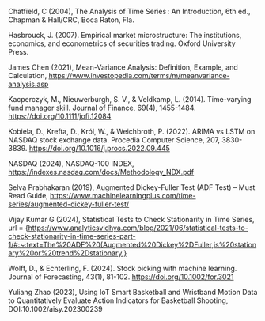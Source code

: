 Chatfield, C (2004), The Analysis of Time Series : An Introduction, 6th ed., Chapman & Hall/CRC, Boca Raton, Fla.

Hasbrouck, J. (2007). Empirical market microstructure: The institutions, economics, and econometrics of securities trading. Oxford University Press.

James Chen (2021), Mean-Variance Analysis: Definition, Example, and Calculation, https://www.investopedia.com/terms/m/meanvariance-analysis.asp

Kacperczyk, M., Nieuwerburgh, S. V., & Veldkamp, L. (2014). Time-varying fund manager skill. Journal of Finance, 69(4), 1455-1484. https://doi.org/10.1111/jofi.12084

Kobiela, D., Krefta, D., Król, W., & Weichbroth, P. (2022). ARIMA vs LSTM on NASDAQ stock exchange data. Procedia Computer Science, 207, 3830-3839. https://doi.org/10.1016/j.procs.2022.09.445

NASDAQ (2024), NASDAQ-100 INDEX, https://indexes.nasdaq.com/docs/Methodology_NDX.pdf 

Selva Prabhakaran (2019), Augmented Dickey-Fuller Test (ADF Test) – Must Read Guide, https://www.machinelearningplus.com/time-series/augmented-dickey-fuller-test/

Vijay Kumar G (2024), Statistical Tests to Check Stationarity in Time Series, url = {https://www.analyticsvidhya.com/blog/2021/06/statistical-tests-to-check-stationarity-in-time-series-part-1/#:~:text=The%20ADF%20(Augmented%20Dickey%2DFuller,is%20stationary%20or%20trend%2Dstationary.}

Wolff, D., & Echterling, F. (2024). Stock picking with machine learning. Journal of Forecasting, 43(1), 81-102. https://doi.org/10.1002/for.3021

Yuliang Zhao (2023), Using IoT Smart Basketball and Wristband Motion Data to Quantitatively Evaluate Action Indicators for Basketball Shooting, DOI:10.1002/aisy.202300239




